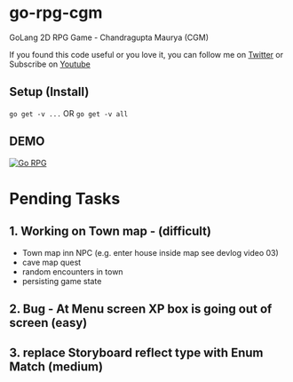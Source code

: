 # go-rpg-cgm
GoLang 2D RPG Game - Chandragupta Maurya (CGM)

If you found this code useful or you love it, you can follow me on [Twitter](https://twitter.com/ajinkyax) or Subscribe on [Youtube](https://www.youtube.com/channel/UCuB4FSBjofpagXnBlHQUocA)


## Setup (Install)
`go get -v ...`
OR
`go get -v all`

## DEMO
[![Go RPG](https://img.youtube.com/vi/XBQ6jMGGk_Y/0.jpg)](https://www.youtube.com/watch?v=XBQ6jMGGk_Y)

# Pending Tasks

## 1. Working on Town map - (difficult)
   - Town map inn NPC (e.g. enter house inside map see devlog video 03)
   - cave map quest
   - random encounters in town
  - persisting game state
## 2. Bug - At Menu screen XP box is going out of screen (easy)
## 3. replace Storyboard reflect type with Enum Match (medium)
